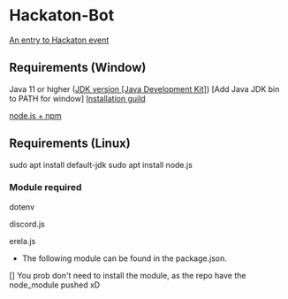 # Hackaton-Bot
 [An entry to Hackaton event](https://discord.com/invite/5rmZHms)

 ## Requirements (Window)

 Java 11 or higher ([JDK version [Java Development Kit]](https://jdk.java.net/15/))
 [Add Java JDK bin to PATH for window]
 [Installation guild](https://docs.oracle.com/javase/10/install/installation-jdk-and-jre-microsoft-windows-platforms.htm)

 [node.js + npm](https://nodejs.org/en/)

 ## Requirements (Linux)
 sudo apt install default-jdk
 sudo apt install node.js
 
### Module required

dotenv

discord.js

erela.js

* The following module can be found in the package.json.

[] You prob don't need to install the module, as the repo have the node_module pushed xD